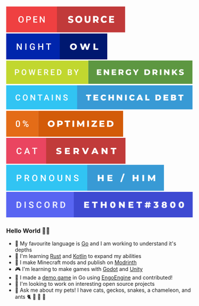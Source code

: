 [![Open source](./badges/open-source.svg)](https://forthebadge.com)
[![Night owl](./badges/night-owl.svg)](https://forthebadge.com)
[![Powered by energy drinks](./badges/powered-by-energy-drinks.svg)](https://forthebadge.com)
[![Contains technical debt](./badges/contains-technical-debt.svg)](https://forthebadge.com)
[![0% optimised](./badges/0-percent-optimized.svg)](https://forthebadge.com)
[![Cat servant](./badges/cat-servant.svg)](https://forthebadge.com)
[![Pronouns: he / him](./badges/pronouns-he-_-him.svg)](https://forthebadge.com)
[![Discord: eth0net#3800](./badges/discord-eth0net-3800.svg)](https://forthebadge.com)

### Hello World 🖖🏻

- 💙 My favourite language is [Go](https://go.dev) and I am working to understand it's depths
- 🦀 I'm learning [Rust](https://www.rust-lang.org) and [Kotlin](https://kotlinlang.org) to expand my abilities
- 🧊 I make Minecraft mods and publish on [Modrinth](https://modrinth.com/user/eth0net)
- 🎮 I'm learning to make games with [Godot](https://godotengine.org) and [Unity](https://unity.com)
- 👾 I made a [demo game](https://github.com/eth0net/magicgame) in Go using [EngoEngine](https://github.com/EngoEngine/engo) and contributed!
- 👥 I'm looking to work on interesting open source projects
- 💬 Ask me about my pets! I have cats, geckos, snakes, a chameleon, and ants 🐈 🦎 🐍 🐜

<!--
**eth0net/eth0net** is a ✨ _special_ ✨ repository because its `README.md` (this file) appears on your GitHub profile.

Here are some ideas to get you started:

- 🔭 I’m currently working on ...
- 🌱 I’m currently learning ...
- 👯 I’m looking to collaborate on ...
- 🤔 I’m looking for help with ...
- 💬 Ask me about ...
- 📫 How to reach me: ...
- 😄 Pronouns: ...
- ⚡ Fun fact: ...
-->
